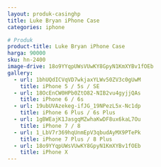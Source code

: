```yaml
---
layout: produk-casinghp
title: Luke Bryan iPhone Case
categories: iphone

# Produk
product-title: Luke Bryan iPhone Case
harga: 90000
sku: hn-2400
image-drive: 18o9YYqpUWsVUwKY8GpyN1KmXYBv1fOEb
gallery:
  - url: 1bhUQdICVqVD7wkjaxYLWv50ZV3c0gUwM
    title: iPhone 5 / 5s / SE
  - url: 18OcEnCW0HPb0ZtO82-NIB2vu4gyjjQAs
    title: iPhone 6 / 6s
  - url: 19ubUVAzekeg-ifJG_19NPezL5x-Nc1dp
    title: iPhone 6 Plus / 6s Plus
  - url: 1gBWEajK1JasgqMZwhaKwDF8ux6kaL7Ou
    title: iPhone 7 / 8
  - url: 1_LbV7r369hqUnmEpV3qbudAyMX9PTePk
    title: iPhone 7 Plus / 8 Plus
  - url: 18o9YYqpUWsVUwKY8GpyN1KmXYBv1fOEb
    title: iPhone X
---
```

